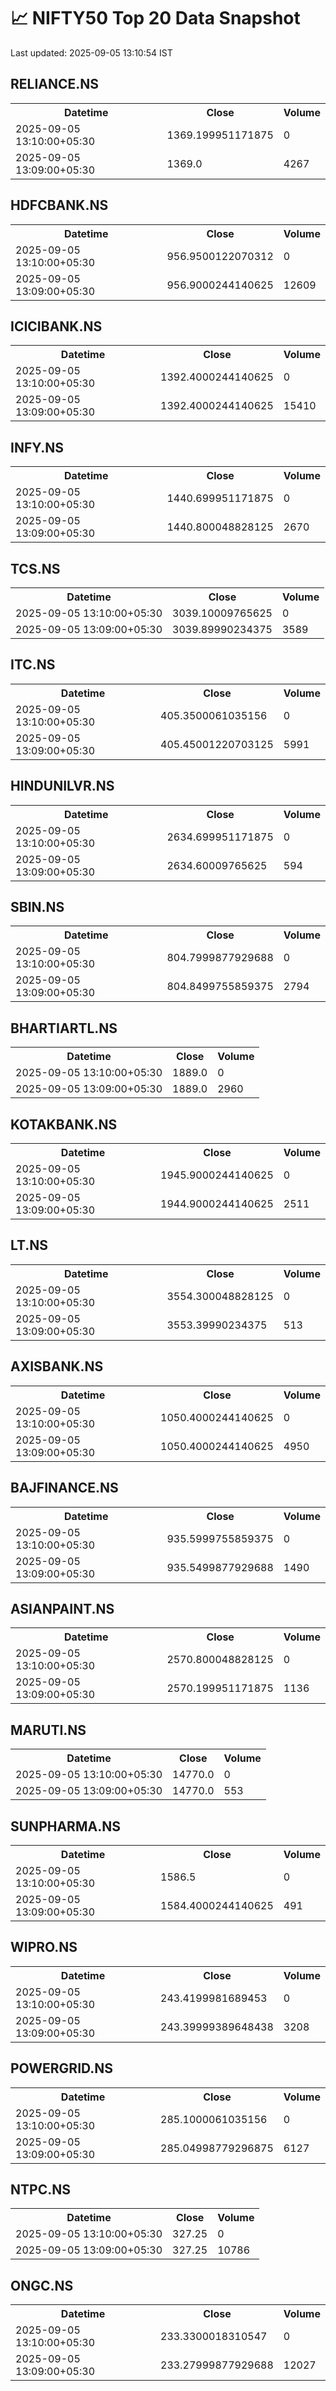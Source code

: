 # 📈 NIFTY50 Top 20 Data Snapshot

Last updated: 2025-09-05 13:10:54 IST

## RELIANCE.NS

<table>
  <tr><th>Datetime</th><th>Close</th><th>Volume</th></tr>
  <tr><td>2025-09-05 13:10:00+05:30</td><td>1369.199951171875</td><td>0</td></tr>
  <tr><td>2025-09-05 13:09:00+05:30</td><td>1369.0</td><td>4267</td></tr>
</table>

## HDFCBANK.NS

<table>
  <tr><th>Datetime</th><th>Close</th><th>Volume</th></tr>
  <tr><td>2025-09-05 13:10:00+05:30</td><td>956.9500122070312</td><td>0</td></tr>
  <tr><td>2025-09-05 13:09:00+05:30</td><td>956.9000244140625</td><td>12609</td></tr>
</table>

## ICICIBANK.NS

<table>
  <tr><th>Datetime</th><th>Close</th><th>Volume</th></tr>
  <tr><td>2025-09-05 13:10:00+05:30</td><td>1392.4000244140625</td><td>0</td></tr>
  <tr><td>2025-09-05 13:09:00+05:30</td><td>1392.4000244140625</td><td>15410</td></tr>
</table>

## INFY.NS

<table>
  <tr><th>Datetime</th><th>Close</th><th>Volume</th></tr>
  <tr><td>2025-09-05 13:10:00+05:30</td><td>1440.699951171875</td><td>0</td></tr>
  <tr><td>2025-09-05 13:09:00+05:30</td><td>1440.800048828125</td><td>2670</td></tr>
</table>

## TCS.NS

<table>
  <tr><th>Datetime</th><th>Close</th><th>Volume</th></tr>
  <tr><td>2025-09-05 13:10:00+05:30</td><td>3039.10009765625</td><td>0</td></tr>
  <tr><td>2025-09-05 13:09:00+05:30</td><td>3039.89990234375</td><td>3589</td></tr>
</table>

## ITC.NS

<table>
  <tr><th>Datetime</th><th>Close</th><th>Volume</th></tr>
  <tr><td>2025-09-05 13:10:00+05:30</td><td>405.3500061035156</td><td>0</td></tr>
  <tr><td>2025-09-05 13:09:00+05:30</td><td>405.45001220703125</td><td>5991</td></tr>
</table>

## HINDUNILVR.NS

<table>
  <tr><th>Datetime</th><th>Close</th><th>Volume</th></tr>
  <tr><td>2025-09-05 13:10:00+05:30</td><td>2634.699951171875</td><td>0</td></tr>
  <tr><td>2025-09-05 13:09:00+05:30</td><td>2634.60009765625</td><td>594</td></tr>
</table>

## SBIN.NS

<table>
  <tr><th>Datetime</th><th>Close</th><th>Volume</th></tr>
  <tr><td>2025-09-05 13:10:00+05:30</td><td>804.7999877929688</td><td>0</td></tr>
  <tr><td>2025-09-05 13:09:00+05:30</td><td>804.8499755859375</td><td>2794</td></tr>
</table>

## BHARTIARTL.NS

<table>
  <tr><th>Datetime</th><th>Close</th><th>Volume</th></tr>
  <tr><td>2025-09-05 13:10:00+05:30</td><td>1889.0</td><td>0</td></tr>
  <tr><td>2025-09-05 13:09:00+05:30</td><td>1889.0</td><td>2960</td></tr>
</table>

## KOTAKBANK.NS

<table>
  <tr><th>Datetime</th><th>Close</th><th>Volume</th></tr>
  <tr><td>2025-09-05 13:10:00+05:30</td><td>1945.9000244140625</td><td>0</td></tr>
  <tr><td>2025-09-05 13:09:00+05:30</td><td>1944.9000244140625</td><td>2511</td></tr>
</table>

## LT.NS

<table>
  <tr><th>Datetime</th><th>Close</th><th>Volume</th></tr>
  <tr><td>2025-09-05 13:10:00+05:30</td><td>3554.300048828125</td><td>0</td></tr>
  <tr><td>2025-09-05 13:09:00+05:30</td><td>3553.39990234375</td><td>513</td></tr>
</table>

## AXISBANK.NS

<table>
  <tr><th>Datetime</th><th>Close</th><th>Volume</th></tr>
  <tr><td>2025-09-05 13:10:00+05:30</td><td>1050.4000244140625</td><td>0</td></tr>
  <tr><td>2025-09-05 13:09:00+05:30</td><td>1050.4000244140625</td><td>4950</td></tr>
</table>

## BAJFINANCE.NS

<table>
  <tr><th>Datetime</th><th>Close</th><th>Volume</th></tr>
  <tr><td>2025-09-05 13:10:00+05:30</td><td>935.5999755859375</td><td>0</td></tr>
  <tr><td>2025-09-05 13:09:00+05:30</td><td>935.5499877929688</td><td>1490</td></tr>
</table>

## ASIANPAINT.NS

<table>
  <tr><th>Datetime</th><th>Close</th><th>Volume</th></tr>
  <tr><td>2025-09-05 13:10:00+05:30</td><td>2570.800048828125</td><td>0</td></tr>
  <tr><td>2025-09-05 13:09:00+05:30</td><td>2570.199951171875</td><td>1136</td></tr>
</table>

## MARUTI.NS

<table>
  <tr><th>Datetime</th><th>Close</th><th>Volume</th></tr>
  <tr><td>2025-09-05 13:10:00+05:30</td><td>14770.0</td><td>0</td></tr>
  <tr><td>2025-09-05 13:09:00+05:30</td><td>14770.0</td><td>553</td></tr>
</table>

## SUNPHARMA.NS

<table>
  <tr><th>Datetime</th><th>Close</th><th>Volume</th></tr>
  <tr><td>2025-09-05 13:10:00+05:30</td><td>1586.5</td><td>0</td></tr>
  <tr><td>2025-09-05 13:09:00+05:30</td><td>1584.4000244140625</td><td>491</td></tr>
</table>

## WIPRO.NS

<table>
  <tr><th>Datetime</th><th>Close</th><th>Volume</th></tr>
  <tr><td>2025-09-05 13:10:00+05:30</td><td>243.4199981689453</td><td>0</td></tr>
  <tr><td>2025-09-05 13:09:00+05:30</td><td>243.39999389648438</td><td>3208</td></tr>
</table>

## POWERGRID.NS

<table>
  <tr><th>Datetime</th><th>Close</th><th>Volume</th></tr>
  <tr><td>2025-09-05 13:10:00+05:30</td><td>285.1000061035156</td><td>0</td></tr>
  <tr><td>2025-09-05 13:09:00+05:30</td><td>285.04998779296875</td><td>6127</td></tr>
</table>

## NTPC.NS

<table>
  <tr><th>Datetime</th><th>Close</th><th>Volume</th></tr>
  <tr><td>2025-09-05 13:10:00+05:30</td><td>327.25</td><td>0</td></tr>
  <tr><td>2025-09-05 13:09:00+05:30</td><td>327.25</td><td>10786</td></tr>
</table>

## ONGC.NS

<table>
  <tr><th>Datetime</th><th>Close</th><th>Volume</th></tr>
  <tr><td>2025-09-05 13:10:00+05:30</td><td>233.3300018310547</td><td>0</td></tr>
  <tr><td>2025-09-05 13:09:00+05:30</td><td>233.27999877929688</td><td>12027</td></tr>
</table>

